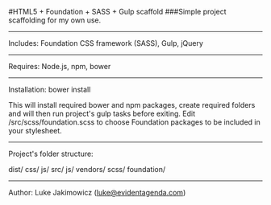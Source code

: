 #HTML5 + Foundation + SASS + Gulp scaffold
###Simple project scaffolding for my own use.

---
Includes:
Foundation CSS framework (SASS), Gulp, jQuery

---
Requires:
Node.js, npm, bower

---
Installation:
bower install

This will install required bower and npm packages, create required folders and will then run project's gulp tasks before exiting.
Edit /src/scss/foundation.scss to choose Foundation packages to be included in your stylesheet.

---
Project's folder structure:

dist/
   css/
   js/
src/
   js/
      vendors/
   scss/
      foundation/


---
Author:
Luke Jakimowicz (luke@evidentagenda.com)
